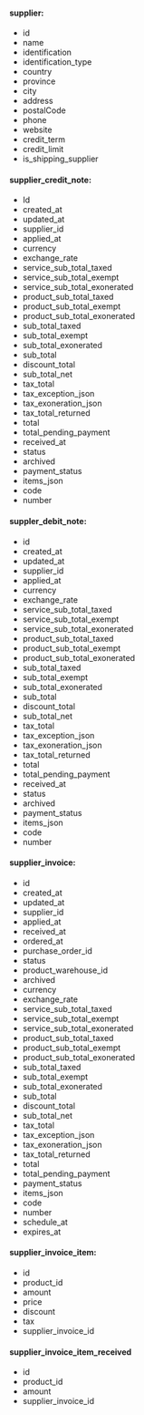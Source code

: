 #### supplier:

- id
- name
- identification
- identification_type
- country
- province
- city
- address
- postalCode
- phone
- website
- credit_term
- credit_limit
- is_shipping_supplier

#### supplier_credit_note:

- Id
- created_at
- updated_at
- supplier_id
- applied_at
- currency
- exchange_rate
- service_sub_total_taxed
- service_sub_total_exempt
- service_sub_total_exonerated
- product_sub_total_taxed
- product_sub_total_exempt
- product_sub_total_exonerated
- sub_total_taxed
- sub_total_exempt
- sub_total_exonerated
- sub_total
- discount_total
- sub_total_net
- tax_total
- tax_exception_json
- tax_exoneration_json
- tax_total_returned
- total
- total_pending_payment
- received_at
- status
- archived
- payment_status
- items_json
- code
- number

#### suppler_debit_note:

- id
- created_at
- updated_at
- supplier_id
- applied_at
- currency
- exchange_rate
- service_sub_total_taxed
- service_sub_total_exempt
- service_sub_total_exonerated
- product_sub_total_taxed
- product_sub_total_exempt
- product_sub_total_exonerated
- sub_total_taxed
- sub_total_exempt
- sub_total_exonerated
- sub_total
- discount_total
- sub_total_net
- tax_total
- tax_exception_json
- tax_exoneration_json
- tax_total_returned
- total
- total_pending_payment
- received_at
- status
- archived
- payment_status
- items_json
- code
- number

#### supplier_invoice:

- id
- created_at
- updated_at
- supplier_id
- applied_at
- received_at
- ordered_at
- purchase_order_id
- status
- product_warehouse_id
- archived
- currency
- exchange_rate
- service_sub_total_taxed
- service_sub_total_exempt
- service_sub_total_exonerated
- product_sub_total_taxed
- product_sub_total_exempt
- product_sub_total_exonerated
- sub_total_taxed
- sub_total_exempt
- sub_total_exonerated
- sub_total
- discount_total
- sub_total_net
- tax_total
- tax_exception_json
- tax_exoneration_json
- tax_total_returned
- total
- total_pending_payment
- payment_status
- items_json
- code
- number
- schedule_at
- expires_at

#### supplier_invoice_item:

- id
- product_id
- amount
- price
- discount
- tax
- supplier_invoice_id

#### supplier_invoice_item_received

- id
- product_id
- amount
- supplier_invoice_id

